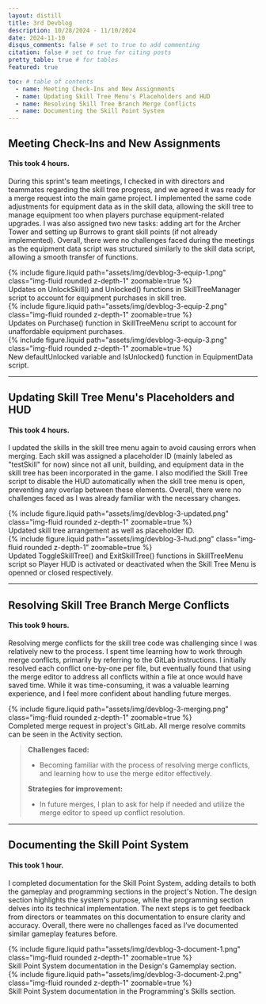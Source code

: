 ```yaml
---
layout: distill
title: 3rd Devblog
description: 10/28/2024 - 11/10/2024
date: 2024-11-10
disqus_comments: false # set to true to add commenting
citation: false # set to true for citing posts
pretty_table: true # for tables
featured: true

toc: # table of contents
  - name: Meeting Check-Ins and New Assignments
  - name: Updating Skill Tree Menu's Placeholders and HUD
  - name: Resolving Skill Tree Branch Merge Conflicts
  - name: Documenting the Skill Point System
---
```


## Meeting Check-Ins and New Assignments

#### This took 4 hours.

During this sprint's team meetings, I checked in with directors and teammates regarding the skill tree progress, and we agreed it was ready for a merge request into the main game project. I implemented the same code adjustments for equipment data as in the skill data, allowing the skill tree to manage equipment too when players purchase equipment-related upgrades. I was also assigned two new tasks: adding art for the Archer Tower and setting up Burrows to grant skill points (if not already implemented). Overall, there were no challenges faced during the meetings as the equipment data script was structured similarly to the skill data script, allowing a smooth transfer of functions.

<div class="row mt-3">
    <div class="col-sm mt-3 mt-md-0">
        {% include figure.liquid path="assets/img/devblog-3-equip-1.png" class="img-fluid rounded z-depth-1" zoomable=true %}
        <div class="caption">
            Updates on UnlockSkill() and Unlocked() functions in SkillTreeManager script to account for equipment purchases in skill tree.
        </div>
    </div>
    <div class="col-sm mt-3 mt-md-0">
        {% include figure.liquid path="assets/img/devblog-3-equip-2.png" class="img-fluid rounded z-depth-1" zoomable=true %}
        <div class="caption">
            Updates on Purchase() function in SkillTreeMenu script to account for unaffordable equipment purchases.
        </div>
    </div>
    <div class="col-sm mt-3 mt-md-0">
        {% include figure.liquid path="assets/img/devblog-3-equip-3.png" class="img-fluid rounded z-depth-1" zoomable=true %}
        <div class="caption">
            New defaultUnlocked variable and IsUnlocked() function in EquipmentData script.
        </div>
    </div>
</div>

---

## Updating Skill Tree Menu's Placeholders and HUD

#### This took 4 hours.

I updated the skills in the skill tree menu again to avoid causing errors when merging. Each skill was assigned a placeholder ID (mainly labeled as "testSkill" for now) since not all unit, building, and equipment data in the skill tree has been incorporated in the game. I also modified the Skill Tree script to disable the HUD automatically when the skill tree menu is open, preventing any overlap between these elements. Overall, there were no challenges faced as I was already familiar with the necessary changes.

<div class="row mt-3">
    <div class="col-sm mt-3 mt-md-0">
        {% include figure.liquid path="assets/img/devblog-3-updated.png" class="img-fluid rounded z-depth-1" zoomable=true %}
        <div class="caption">
            Updated skill tree arrangement as well as placeholder ID.
        </div>
    </div>
    <div class="col-sm mt-3 mt-md-0">
        {% include figure.liquid path="assets/img/devblog-3-hud.png" class="img-fluid rounded z-depth-1" zoomable=true %}
        <div class="caption">
            Updated ToggleSkillTree() and ExitSkillTree() functions in SkillTreeMenu script so Player HUD is activated or deactivated when the Skill Tree Menu is openned or closed respectively.
        </div>
    </div>
</div>

---

## Resolving Skill Tree Branch Merge Conflicts

#### This took 9 hours.

Resolving merge conflicts for the skill tree code was challenging since I was relatively new to the process. I spent time learning how to work through merge conflicts, primarily by referring to the GitLab instructions. I initially resolved each conflict one-by-one per file, but eventually found that using the merge editor to address all conflicts within a file at once would have saved time. While it was time-consuming, it was a valuable learning experience, and I feel more confident about handling future merges.

<div class="row mt-3">
    <div class="col-sm mt-3 mt-md-0">
        {% include figure.liquid path="assets/img/devblog-3-merging.png" class="img-fluid rounded z-depth-1" zoomable=true %}
        <div class="caption">
            Completed merge request in project's GitLab. All merge resolve commits can be seen in the Activity section.
        </div>
    </div>
</div>

> **Challenges faced:**
>
> - Becoming familiar with the process of resolving merge conflicts, and learning how to use the merge editor effectively.
>
> **Strategies for improvement:**
>
> - In future merges, I plan to ask for help if needed and utilize the merge editor to speed up conflict resolution.

---

## Documenting the Skill Point System

#### This took 1 hour.

I completed documentation for the Skill Point System, adding details to both the gameplay and programming sections in the project's Notion. The design section highlights the system's purpose, while the programming section delves into its technical implementation. The next steps is to get feedback from directors or teammates on this documentation to ensure clarity and accuracy. Overall, there were no challenges faced as I’ve documented similar gameplay features before.

<div class="row mt-3">
    <div class="col-sm mt-3 mt-md-0">
        {% include figure.liquid path="assets/img/devblog-3-document-1.png" class="img-fluid rounded z-depth-1" zoomable=true %}
        <div class="caption">
            Skill Point System documentation in the Design's Gamemplay section.
        </div>
    </div>
    <div class="col-sm mt-3 mt-md-0">
        {% include figure.liquid path="assets/img/devblog-3-document-2.png" class="img-fluid rounded z-depth-1" zoomable=true %}
        <div class="caption">
            Skill Point System documentation in the Programming's Skills section.
        </div>
    </div>
</div>
